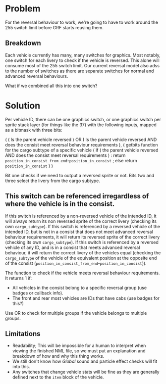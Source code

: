 
# Problem

For the reversal behaviour to work, we're going to have to work around the 255 switch limit before GRF starts reusing them.

## Breakdown

Each vehicle currently has many, many switches for graphics. Most notably, one switch for each livery to check if the vehicle is reversed. This alone will consume most of the 255 switch limit.
Our current reversal model also adss to the number of switches as there are separate switches for normal and advanced reversal behaviours.

What if we combined all this into one switch?

# Solution

Per vehicle ID, there can be one graphics switch, or one graphics switch per sprite stack layer (for things like the 37) with the following inputs, mapped as a bitmask with three bits:

( ( Is the parent vehicle reversed ) OR ( Is the parent vehicle reversed AND does the consist meet reversal behaviour requirements ), 
( getbits function for the cargo subtype of a specific vehicle ( if ( the parent vehicle reversed AND does the consist meet reversal requirements ) : return `position_in_consist_from_end`-`position_in_consist` ; else return `position_in_consist` ) )

Bit one checks if we need to output a reversed sprite or not.
Bits two and three select the livery from the cargo subtype.

## This switch can be referenced irregardless of where the vehicle is in the consist.
If this switch is referenced by a non-reversed vehicle of the intended ID, it will always return its non reversed sprite of the correct livery (checking its own `cargo_subtype`).
If this switch is referenced by a reversed vehicle of the intended ID, but is not in a consist that does not meet advanced reversal behaviour requirements, it will return its reversed sprite of the correct livery (checking its own `cargo_subtype`).
If this switch is referenced by a reversed vehicle of any ID, and is in a consist that meets advanced reversal behaviour, it will return the correct livery of the vehicles equal (checking the `cargo_subtype` of the vehicle of the equivalent position at the opposite end of the consist (`position_in_consist_from_end`-`position_in_consist`)).

The function to check if the vehicle meets reversal behaviour requirements. It returns 1 if:
 - All vehicles in the consist belong to a specific reversal group (use badges or callback info).
 - The front and rear most vehicles are IDs that have cabs (use badges for this?)
 
Use OR to check for multiple groups if the vehicle belongs to multiple groups.

## Limitations

- Readability; This will be impossible for a human to interpret when viewing the finished NML file, so we must put an explanation and breakdown of how and why this thing works.
- We still don't know how *Global* sound and particle effect checks will fit into this.
 - Any switches that change vehicle stats will be fine as they are generally defined next to the `item` block of the vehicle.
